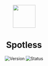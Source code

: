 <p align=center><img src="https://cdn-icons-png.flaticon.com/512/10464/10464776.png" width="75" height="75"></p>
<h1 align=center>Spotless</h1>

<div align="center">

  ![Version](https://img.shields.io/badge/Version-v1.8.5-blue?style=flat-square) 
  ![Status](https://img.shields.io/badge/Status-Stable-brightgreen?style=flat-square)

</div>

